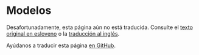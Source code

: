 # Modelos

Desafortunadamente, esta página aún no está traducida. Consulte el [texto original en esloveno](/sl/models) o la [traducción al inglés](/en/models).

Ayúdanos a traducir esta página [en GitHub](https://github.com/sledilnik/website/blob/master/src/content/es/models.md).